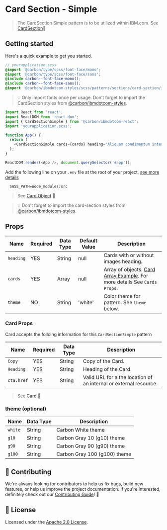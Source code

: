 # Card Section - Simple

> The CardSection Simple pattern is to be utilized within IBM.com. See
> [CardSection](https://github.com/mkothur/ibm-dotcom-library/blob/master/packages/react/src/patterns/sections/CardSection/README.md)👀

## Getting started

Here's a quick example to get you started.

```scss
// yourapplication.scss
@import '@carbon/type/scss/font-face/mono';
@import '@carbon/type/scss/font-face/sans';
@include carbon--font-face-mono();
@include carbon--font-face-sans();
@import '@carbon/ibmdotcom-styles/scss/patterns/sections/card-section/index';
```

> 💡 Only import fonts once per usage. Don't forget to import the CardSection
> styles from
> [@carbon/ibmdotcom-styles](https://github.com/carbon-design-system/ibm-dotcom-library/blob/master/packages/styles).

```javascript
import React from 'react';
import ReactDOM from 'react-dom';
import { CardSectionSimple } from '@carbon/ibmdotcom-react';
import 'yourapplication.scss';

function App() {
  return (
    <CardSectionSimple cards={cards} heading="Aliquam condimentum interdum" />
  );
}

ReactDOM.render(<App />, document.querySelector('#app'));
```

Add the following line on your `.env` file at the root of your project,
[see more details](https://github.com/carbon-design-system/ibm-dotcom-library/tree/master/packages/styles#usage)

```
  SASS_PATH=node_modules:src
```

> See
> [Card Object](https://github.com/mkothur/ibm-dotcom-library/blob/master/packages/react/src/patterns/sections/CardSection/__stories__/data/cards.json)
> 👀

> 💡 Don't forget to import the card-section styles from
> [@carbon/ibmdotcom-styles](https://github.com/carbon-design-system/ibm-dotcom-library/blob/master/packages/styles).

## Props

| Name      | Required | Data Type | Default Value | Description                                                                                                                                                                                    |
| --------- | -------- | --------- | ------------- | ---------------------------------------------------------------------------------------------------------------------------------------------------------------------------------------------- |
| `heading` | YES      | String    | null          | Cards with or without images heading.                                                                                                                                                          |
| `cards`   | YES      | Array     | null          | Array of objects. [Card Array Example](https://github.com/mkothur/ibm-dotcom-library/blob/master/packages/react/src/patterns/sub-patterns/card/README.md). For more details See `Cards Props`. |
| `theme`   | NO       | String    | 'white'       | Color theme for pattern. See `theme` below.                                                                                                                                                    |

### Card Props

Card accepts the folloing information for this `CardSectionSimple` pattern

| Name       | Required | Data Type | Description                                                       |
| ---------- | -------- | --------- | ----------------------------------------------------------------- |
| `Copy`     | YES      | String    | Copy of the Card.                                                 |
| `Heading`  | YES      | String    | Heading of the Card.                                              |
| `cta.href` | YES      | String    | Valid URL for a the location of an internal or external resource. |

> See
> [Card](https://github.com/mkothur/ibm-dotcom-library/blob/master/packages/react/src/patterns/sub-patterns/card/README.md)
> 👀

### theme (optional)

| Name    | Data Type | Description                  |
| ------- | --------- | ---------------------------- |
| `white` | String    | Carbon White theme           |
| `g10`   | String    | Carbon Gray 10 (g10) theme   |
| `g90`   | String    | Carbon Gray 90 (g90) theme   |
| `g100`  | String    | Carbon Gray 100 (g100) theme |

## 🙌 Contributing

We're always looking for contributors to help us fix bugs, build new features,
or help us improve the project documentation. If you're interested, definitely
check out our
[Contributing Guide](https://github.com/carbon-design-system/ibm-dotcom-library/blob/master/.github/CONTRIBUTING.md)!
👀

## 📝 License

Licensed under the
[Apache 2.0 License](https://github.com/carbon-design-system/ibm-dotcom-library/blob/master/LICENSE).
